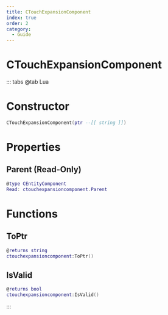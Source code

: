 ```yaml
---
title: CTouchExpansionComponent
index: true
order: 2
category:
  - Guide
---
```


# CTouchExpansionComponent

::: tabs
@tab Lua
# Constructor
```lua
CTouchExpansionComponent(ptr --[[ string ]])
```
# Properties
## Parent (Read-Only)
```lua
@type CEntityComponent
Read: ctouchexpansioncomponent.Parent
```
# Functions
## ToPtr
```lua
@returns string
ctouchexpansioncomponent:ToPtr()
```
## IsValid
```lua
@returns bool
ctouchexpansioncomponent:IsValid()
```

:::